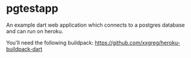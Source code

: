 # pgtestapp

An example dart web application which connects to a postgres database and can run on heroku.

You'll need the following buildpack:
https://github.com/xxgreg/heroku-buildpack-dart

